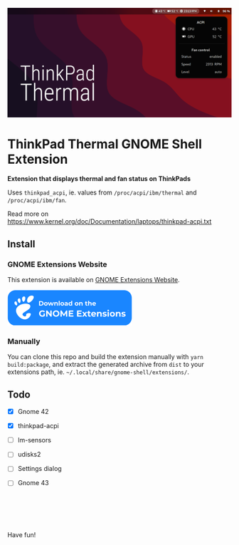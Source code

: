 ![ThinkPad Thermal GNOME Shell Extension](images/preview.png)

# ThinkPad Thermal GNOME Shell Extension
<b>Extension that displays thermal and fan status on ThinkPads</b>

Uses <code>thinkpad_acpi</code>, ie. values from
<code>/proc/acpi/ibm/thermal</code> and
<code>/proc/acpi/ibm/fan</code>.

Read more on https://www.kernel.org/doc/Documentation/laptops/thinkpad-acpi.txt


## Install

### GNOME Extensions Website

This extension is available on [GNOME Extensions Website](https://extensions.gnome.org/extension/986/thinkpad-thermal/).

[![ThinkPad Thermal on extensions.gnome.org](images/ego.svg)](https://extensions.gnome.org/extension/986/thinkpad-thermal/)

### Manually

You can clone this repo and build the extension manually with <code>yarn build:package</code>, and extract the generated archive from <code>dist</code> to your extensions path, ie. <code>~/.local/share/gnome-shell/extensions/</code>.

## Todo
  - [x] Gnome 42
  - [x] thinkpad-acpi
  - [ ] lm-sensors
  - [ ] udisks2
  - [ ] Settings dialog
  - [ ] Gnome 43


\
\
\
\
\
Have fun!
